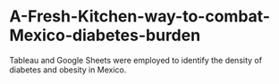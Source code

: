 # A-Fresh-Kitchen-way-to-combat-Mexico-diabetes-burden
Tableau and Google Sheets were employed to identify the density of diabetes and obesity in Mexico.
